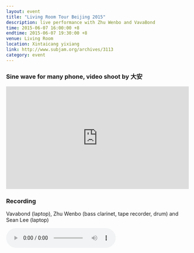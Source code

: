 ```yaml
---
layout: event
title: "Living Room Tour Beijing 2015"
description: live performance with Zhu Wenbo and VavaBond
time: 2015-06-07 16:00:00 +8
endtime: 2015-06-07 19:30:00 +8
venue: Living Room
location: Xintaicang yixiang
link: http://www.subjam.org/archives/3113
category: event
---
```



### Sine wave for many phone, video shoot by 大安

<iframe src="https://player.vimeo.com/video/130445646" width="500" height="281" frameborder="0" webkitallowfullscreen mozallowfullscreen allowfullscreen></iframe>


### Recording

Vavabond (laptop), Zhu Wenbo (bass clarinet, tape recorder, drum) and Sean Lee (laptop)

<audio src="{{site.cdn_path}}noperform+vavabond.mp3" controls="">
</audio>
